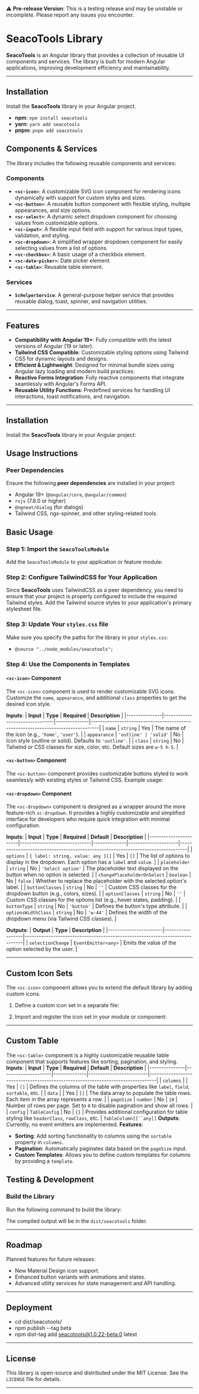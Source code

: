 ⚠️ **Pre-release Version**: This is a testing release and may be unstable or incomplete. Please report any issues you encounter.

# SeacoTools Library

**SeacoTools** is an Angular library that provides a collection of reusable UI components and services. The library is built for modern Angular applications, improving development efficiency and maintainability.

---
## Installation

Install the **SeacoTools** library in your Angular project.

- **npm**: `npm install seacotools`
- **yarn**: `yarn add seacotools`
- **pnpm**: `pnpm add seacotools`

## Components & Services

The library includes the following reusable components and services:

### **Components**
- **`<sc-icon>`**: A customizable SVG icon component for rendering icons dynamically with support for custom styles and sizes.
- **`<sc-button>`**: A reusable button component with flexible styling, multiple appearances, and size options.
- **`<sc-select>`**: A dynamic select dropdown component for choosing values from customizable options.
- **`<sc-input>`**: A flexible input field with support for various input types, validation, and styling.
- **`<sc-dropdown>`**: A simplified wrapper dropdown component for easily selecting values from a list of options.
- **`<sc-checkbox>`**: A basic usage of a checkbox element.
- **`<sc-date-picker>`**: Date picker element.
- **`<sc-table>`**: Reusable table element.

### **Services**
- **`ScHelperService`**: A general-purpose helper service that provides reusable dialog, toast, spinner, and navigation utilities.

---

## Features

- **Compatibility with Angular 19+**: Fully compatible with the latest versions of Angular (19 or later).
- **Tailwind CSS Compatible**: Customizable styling options using Tailwind CSS for dynamic layouts and designs.
- **Efficient & Lightweight**: Designed for minimal bundle sizes using Angular lazy loading and modern build practices.
- **Reactive Forms Integration**: Fully reactive components that integrate seamlessly with Angular's Forms API.
- **Reusable Utility Functions**: Predefined services for handling UI interactions, toast notifications, and navigation.

---

## Installation

Install the **SeacoTools** library in your Angular project:

## Usage Instructions

### Peer Dependencies

Ensure the following **peer dependencies** are installed in your project:

- Angular 19+ (`@angular/core`, `@angular/common`)
- `rxjs` (7.8.0 or higher)
- `@ngneat/dialog` (for dialogs)
- Tailwind CSS, ngx-spinner, and other styling-related tools.

## Basic Usage

### Step 1: Import the `SeacoToolsModule`

Add the `SeacoToolsModule` to your application or feature module:

### Step 2: Configure TailwindCSS for Your Application

Since **SeacoTools** uses TailwindCSS as a peer dependency, you need to ensure that your project is properly configured to include the required Tailwind styles. Add the Tailwind source styles to your application's primary stylesheet file.

### Step 3: Update Your `styles.css` file

Make sure you specify the paths for the library in your `styles.css`:

- `@source "../node_modules/seacotools";`

### Step 4: Use the Components in Templates

#### `<sc-icon>` Component

The `<sc-icon>` component is used to render customizable SVG icons. Customize the `name`, `appearance`, and additional `class` properties to get the desired icon style.


**Inputs**:
| **Input**     | **Type**                       | **Required** | **Description**                                                                 |
|---------------|--------------------------------|--------------|---------------------------------------------------------------------------------|
| `name`        | `string`                      | Yes          | The name of the icon (e.g., `'home'`, `'user'`).                                |
| `appearance`  | `'outline' | 'solid'`         | No           | Icon style (outline or solid). Defaults to `'outline'`.                        |
| `class`       | `string`                      | No           | Tailwind or CSS classes for size, color, etc. Default sizes are `w-5 h-5`.     |

#### `<sc-button>` Component

The `<sc-button>` component provides customizable buttons styled to work seamlessly with existing styles or Tailwind CSS. Example usage:

#### `<sc-dropdown>` Component

The `<sc-dropdown>` component is designed as a wrapper around the more feature-rich `sc-dropdown`. It provides a highly customizable and simplified interface for developers who require quick integration with minimal configuration.

**Inputs**:
| **Input**             | **Type**                     | **Required** | **Default**         | **Description**                                                                 |
|-----------------------|------------------------------|--------------|---------------------|---------------------------------------------------------------------------------|
| `options`            | `{ label: string, value: any }[]` | Yes          | `[]`                | The list of options to display in the dropdown. Each option has a `label` and `value`. |
| `placeholder`         | `string`                     | No           | `'Select option'`   | The placeholder text displayed on the button when no option is selected.        |
| `changePlaceholderOnSelect` | `boolean`              | No           | `false`             | Whether to replace the placeholder with the selected option's label.            |
| `buttonClasses`       | `string`                     | No           | `''`                | Custom CSS classes for the dropdown button (e.g., colors, sizes).               |
| `optionClasses`       | `string`                     | No           | `''`                | Custom CSS classes for the options list (e.g., hover states, padding).          |
| `buttonType`          | `string`                     | No           | `'button'`          | Defines the button's type attribute.                                            |
| `optionsWidthClass`   | `string`                     | No           | `'w-44'`            | Defines the width of the dropdown menu (via Tailwind CSS classes).              |

**Outputs**:
| **Output**            | **Type**         | **Description**                                                             |
|-----------------------|------------------|-----------------------------------------------------------------------------|
| `selectionChange`     | `EventEmitter<any>` | Emits the value of the option selected by the user.                         |

---

## Custom Icon Sets

The `<sc-icon>` component allows you to extend the default library by adding custom icons.

1. Define a custom icon set in a separate file:

2. Import and register the icon set in your module or component:

---
## Custom Table

The `<sc-table>` component is a highly customizable reusable table component that supports features like sorting, pagination, and styling.
**Inputs**: | **Input** | **Type** | **Required** | **Default** | **Description** | |---------------|---------------------|--------------|-------------------------|---------------------------------------------------------------------------------| | `columns` | | Yes | `[]` | Defines the columns of the table with properties like `label`, `field`, `sortable`, etc. | | `data` | | Yes | `[]` | The data array to populate the table rows. Each item in the array represents a row. | | `pageSize` | `number` | No | `10` | Number of rows per page. Set to `0` to disable pagination and show all rows. | | `config` | `TableConfig` | No | `{}` | Provides additional configuration for table styling like `headerClass`, `rowClass`, etc. | `TableColumn[]``any[]`
**Outputs**: Currently, no event emitters are implemented.
**Features**:
- **Sorting**: Add sorting functionality to columns using the `sortable` property in `columns`.
- **Pagination**: Automatically paginates data based on the `pageSize` input.
- **Custom Templates**: Allows you to define custom templates for columns by providing a `template`.


## Testing & Development

### Build the Library

Run the following command to build the library:

The compiled output will be in the `dist/seacotools` folder.

---

## Roadmap

Planned features for future releases:

- New Material Design icon support.
- Enhanced button variants with animations and states.
- Advanced utility services for state management and API handling.

---

## Deployment

- cd dist/seacotools/
- npm publish --tag beta
- npm dist-tag add seacotools@1.0.22-beta.0 latest

---

## License

This library is open-source and distributed under the MIT License. See the `LICENSE` file for details.

---
